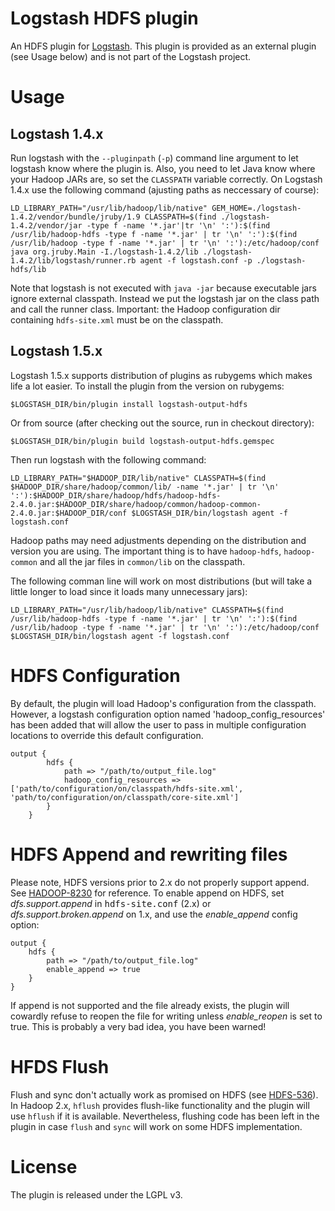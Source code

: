 # Logstash HDFS plugin

An HDFS plugin for [Logstash](http://logstash.net). This plugin is provided as an external plugin (see Usage below) and is not part of the Logstash project.

# Usage

## Logstash 1.4.x

Run logstash with the `--pluginpath` (`-p`) command line argument to let logstash know where the plugin is. Also, you need to let Java know where your Hadoop JARs are, so set the `CLASSPATH` variable correctly.
On Logstash 1.4.x use the following command (ajusting paths as neccessary of course):

    LD_LIBRARY_PATH="/usr/lib/hadoop/lib/native" GEM_HOME=./logstash-1.4.2/vendor/bundle/jruby/1.9 CLASSPATH=$(find ./logstash-1.4.2/vendor/jar -type f -name '*.jar'|tr '\n' ':'):$(find /usr/lib/hadoop-hdfs -type f -name '*.jar' | tr '\n' ':'):$(find /usr/lib/hadoop -type f -name '*.jar' | tr '\n' ':'):/etc/hadoop/conf java org.jruby.Main -I./logstash-1.4.2/lib ./logstash-1.4.2/lib/logstash/runner.rb agent -f logstash.conf -p ./logstash-hdfs/lib

Note that logstash is not executed with `java -jar` because executable jars ignore external classpath. Instead we put the logstash jar on the class path and call the runner class.
Important: the Hadoop configuration dir containing `hdfs-site.xml` must be on the classpath.

## Logstash 1.5.x

Logstash 1.5.x supports distribution of plugins as rubygems which makes life a lot easier. To install the plugin from the version on rubygems:

    $LOGSTASH_DIR/bin/plugin install logstash-output-hdfs

Or from source (after checking out the source, run in checkout directory):

    $LOGSTASH_DIR/bin/plugin build logstash-output-hdfs.gemspec
    
Then run logstash with the following command:

    LD_LIBRARY_PATH="$HADOOP_DIR/lib/native" CLASSPATH=$(find $HADOOP_DIR/share/hadoop/common/lib/ -name '*.jar' | tr '\n' ':'):$HADOOP_DIR/share/hadoop/hdfs/hadoop-hdfs-2.4.0.jar:$HADOOP_DIR/share/hadoop/common/hadoop-common-2.4.0.jar:$HADOOP_DIR/conf $LOGSTASH_DIR/bin/logstash agent -f logstash.conf

Hadoop paths may need adjustments depending on the distribution and version you are using. The important thing is to have `hadoop-hdfs`, `hadoop-common` and all the jar files in `common/lib` on the classpath.

The following comman line will work on most distributions (but will take a little longer to load since it loads many unnecessary jars):

    LD_LIBRARY_PATH="/usr/lib/hadoop/lib/native" CLASSPATH=$(find /usr/lib/hadoop-hdfs -type f -name '*.jar' | tr '\n' ':'):$(find /usr/lib/hadoop -type f -name '*.jar' | tr '\n' ':'):/etc/hadoop/conf $LOGSTASH_DIR/bin/logstash agent -f logstash.conf
 

# HDFS Configuration

By default, the plugin will load Hadoop's configuration from the classpath.  However, a logstash configuration option named 'hadoop_config_resources' has
been added that will allow the user to pass in multiple configuration locations to override this default configuration.

    output {
            hdfs {
                path => "/path/to/output_file.log"
                hadoop_config_resources => ['path/to/configuration/on/classpath/hdfs-site.xml', 'path/to/configuration/on/classpath/core-site.xml']
            }
        }


# HDFS Append and rewriting files

Please note, HDFS versions prior to 2.x do not properly support append. See [HADOOP-8230](https://issues.apache.org/jira/browse/HADOOP-8230) for reference.
To enable append on HDFS, set _dfs.support.append_ in <tt>hdfs-site.conf</tt> (2.x) or _dfs.support.broken.append_ on 1.x, and use the *enable_append* config option:

    output {
        hdfs {
            path => "/path/to/output_file.log"
            enable_append => true
        }
    }

If append is not supported and the file already exists, the plugin will cowardly refuse to reopen the file for writing unless *enable_reopen* is set to true.
This is probably a very bad idea, you have been warned!

# HFDS Flush

Flush and sync don't actually work as promised on HDFS (see [HDFS-536](https://issues.apache.org/jira/browse/HDFS-536)).
In Hadoop 2.x, `hflush` provides flush-like functionality and the plugin will use `hflush` if it is available.
Nevertheless, flushing code has been left in the plugin in case `flush` and `sync` will work on some HDFS implementation.

# License

The plugin is released under the LGPL v3.

